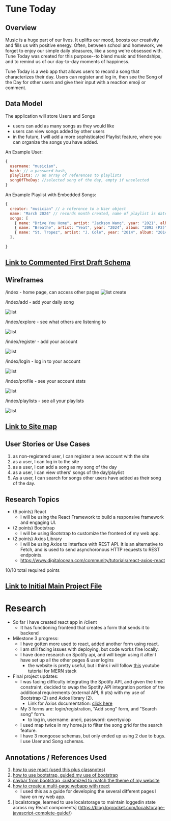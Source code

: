 # Tune Today 

## Overview

Music is a huge part of our lives. It uplifts our mood, boosts our creativity and fills us with positive energy. Often, between school and homework, we forget to enjoy our simple daily pleasures, like a song we're obsessed with. Tune Today was created for this purpose--to blend music and friendships, and to remind us of our day-to-day moments of happiness.

Tune Today is a web app that allows users to record a song that characterizes their day. Users can register and log in, then see the Song of the Day for other users and give their input with a reaction emoji or comment.


## Data Model

The application will store Users and Songs

* users can add as many songs as they would like
* users can view songs added by other users
* in the future, I will add a more sophisticated Playlist feature, where you can organize the songs you have added.

An Example User:

```javascript
{
  username: "musician",
  hash: // a password hash,
  playlists: // an array of references to playlists
  songOfTheDay: //selected song of the day, empty if unselected
}
```

An Example Playlist with Embedded Songs:

```javascript
{
  creator: "musician" // a reference to a User object
  name: "March 2024" // records month created, name of playlist is date created
  songs: [
    { name: "Drive You Home", artist: "Jackson Wang", year: "2021", album:"Drive You Home", dateRecorded: "1"},
    { name: "Breathe", artist: "Yeat", year: "2024", album: "2093 (P2)", dateRecorded: "2"},
    { name: "St. Tropez", artist: "J. Cole", year: "2014", album: "2014 Forest Hills Drive", dateRecorded: "3"},
  ],
  
}
```


## [Link to Commented First Draft Schema](db.mjs) 

## Wireframes

/index - home page, can access other pages
![list create](documentation/home-wireframe.png)

/index/add - add your daily song

![list](documentation/add-sitemap.png)

/index/explore - see what others are listening to

![list](documentation/explore-wireframe.png)

/index/register - add your account

![list](documentation/register%20-%20wireframe.png)

/index/login - log in to your account

![list](documentation/login-wireframe.png)

/index/profile - see your account stats

![list](documentation/profile-wireframe.png)

/index/playlists - see all your playlists

![list](documentation/playlists-wireframe.png)

## [Link to Site map](documentation/sitemap.png)

## User Stories or Use Cases

1. as non-registered user, I can register a new account with the site
2. as a user, I can log in to the site
3. as a user, I can add a song as my song of the day
4. as a user, I can view others' songs of the day/playlist
5. As a user, I can search for songs other users have added as their song of the day.

## Research Topics

* (6 points) React
    * I will be using the React Framework to build a responsive framework and engaging UI.
* (2 points) Bootstrap
    * I will be using Bootstrap to customize the frontend of my web app.
* (2 points) Axios Library
    * I will be using Axios to interface with REST API. It is an alternative to Fetch, and is used to send asynchoronous HTTP requests to REST endpoints.
    * https://www.digitalocean.com/community/tutorials/react-axios-react

10/10 total required points


## [Link to Initial Main Project File](app.mjs) 

# Research
* So far I have created react app in /client
  * It has functioning frontend that creates a form that sends it to backend
* Milestone 3 progress:
  * I have gotten more used to react, added another form using react. 
  * I am still facing issues with deploying, but code works fine locally.
  * I have done research on Spotify api, and will begin using it after I have set up all the other pages & user logins
    * the website is pretty useful, but i think i will follow [this](https://www.youtube.com/watch?v=1PWDxgqLmDA) youtube tutorial for MERN stack
* Final project updates:
    * I was facing difficulty integrating the Spotify API, and given the time constraint, decided to swap the Spotify API integration portion of the additional requirements (external API, 6 pts) with my use of Bootstrap (2) and Axios library (2).
        * Link for Axios documentation: [click here](https://www.digitalocean.com/community/tutorials/react-axios-react)
    * My 3 forms are: login/registration, "Add song" form, and "Search song" form. 
        * to log in, username: aneri, password: qwertyuiop
    * I used map twice in my home.js to filter the song grid for the search feature.
    * I have 3 mongoose schemas, but only ended up using 2 due to bugs. I use User and Song schemas.

## Annotations / References Used

1. [how to use react (used this plus classnotes)](https://react.dev/blog/2023/03/16/introducing-react-dev)
2. [how to use bootstrap, guided my use of bootstrap](https://getbootstrap.com/docs/5.3/getting-started/introduction/)
3. [navbar from bootstrap, customized to match the theme of my website](https://react-bootstrap.netlify.app/docs/components/navbar/)
4. [how to create a multi-page webapp with react](https://www.google.com/search?sca_esv=c23ff5f34ecefdf6&sca_upv=1&rlz=1C1RXQR_enUS1021US1021&sxsrf=ACQVn0_GLrQfVaAcsPtaxVKiURIw9H-hsg:1714081211796&q=how+to+make+multiple+pages+in+react&tbm=vid&source=lnms&prmd=visnbmtz&sa=X&sqi=2&ved=2ahUKEwig2_qNqt6FAxV5MVkFHVfOAhEQ0pQJegQIDhAB&biw=1500&bih=865&dpr=2#fpstate=ive&vld=cid:dc6a38f5,vid:xMNhDf5-hvk,st:0)
    * I used this as a guide for developing the several different pages I have on my web app.
5. [localstorage, learned to use localstorage to maintain loggedin state across my React components] (https://blog.logrocket.com/localstorage-javascript-complete-guide/)